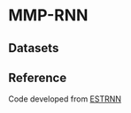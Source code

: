 # MMP-RNN 
## Datasets

## Reference
Code developed from [ESTRNN](https://github.com/zzh-tech/ESTRNN)

